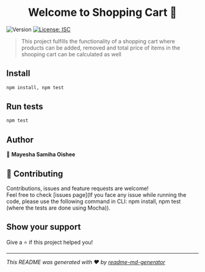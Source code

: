<h1 align="center">Welcome to Shopping Cart 👋</h1>
<p>
  <img alt="Version" src="https://img.shields.io/badge/version-1.0.0-blue.svg?cacheSeconds=2592000" />
  <a href="#" target="_blank">
    <img alt="License: ISC" src="https://img.shields.io/badge/License-ISC-yellow.svg" />
  </a>
</p>

> This project fulfills the functionality of a shopping cart where products can be added, removed and total price of items in the shooping cart can be calculated as well

## Install

```sh
npm install, npm test
```

## Run tests

```sh
npm test 
```

## Author

👤 **Mayesha Samiha Oishee**


## 🤝 Contributing

Contributions, issues and feature requests are welcome!<br />Feel free to check [issues page](If you face any issue while running the code, please use the following command in CLI: npm install, npm test (where the tests are done using Mocha)). 

## Show your support

Give a ⭐️ if this project helped you!

***
_This README was generated with ❤️ by [readme-md-generator](https://github.com/kefranabg/readme-md-generator)_ 
